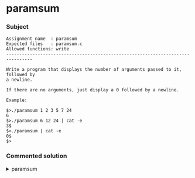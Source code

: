# paramsum

### Subject

```
Assignment name  : paramsum
Expected files   : paramsum.c
Allowed functions: write
--------------------------------------------------------------------------------

Write a program that displays the number of arguments passed to it, followed by
a newline.

If there are no arguments, just display a 0 followed by a newline.

Example:

$>./paramsum 1 2 3 5 7 24
6
$>./paramsum 6 12 24 | cat -e
3$
$>./paramsum | cat -e
0$
$>
```

### Commented solution

<details>

<summary>paramsum</summary>

{% code title="paramsum.c" overflow="wrap" lineNumbers="true" %}
```c
#include <unistd.h>

// Simple putnbr function, we don't need negatives since there
// will never be less than 0 arguments to a program
void ft_putnbr(int nbr)
{
    if (nbr >= 10)
        ft_putnbr(nbr / 10);
    char c = nbr % 10 + '0';
    write(1, &c, 1);
}

int main(int ac, char **av)
{
    // Casting argv argument to void to get rid of it
    // since we'll not use it
    (void) av;
    // Writing the number of arguments from argc minus 1
    // The first argument counted is the executable name so
    // not an argument as for this subject
    ft_putnbr(ac - 1);
    write(1, "\n", 1);
    return (0);
}
```
{% endcode %}

</details>
